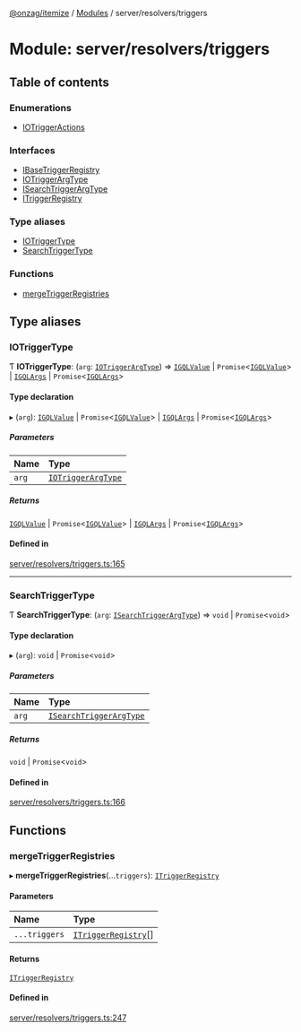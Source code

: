 [@onzag/itemize](../README.md) / [Modules](../modules.md) / server/resolvers/triggers

# Module: server/resolvers/triggers

## Table of contents

### Enumerations

- [IOTriggerActions](../enums/server_resolvers_triggers.IOTriggerActions.md)

### Interfaces

- [IBaseTriggerRegistry](../interfaces/server_resolvers_triggers.IBaseTriggerRegistry.md)
- [IOTriggerArgType](../interfaces/server_resolvers_triggers.IOTriggerArgType.md)
- [ISearchTriggerArgType](../interfaces/server_resolvers_triggers.ISearchTriggerArgType.md)
- [ITriggerRegistry](../interfaces/server_resolvers_triggers.ITriggerRegistry.md)

### Type aliases

- [IOTriggerType](server_resolvers_triggers.md#iotriggertype)
- [SearchTriggerType](server_resolvers_triggers.md#searchtriggertype)

### Functions

- [mergeTriggerRegistries](server_resolvers_triggers.md#mergetriggerregistries)

## Type aliases

### IOTriggerType

Ƭ **IOTriggerType**: (`arg`: [`IOTriggerArgType`](../interfaces/server_resolvers_triggers.IOTriggerArgType.md)) => [`IGQLValue`](../interfaces/gql_querier.IGQLValue.md) \| `Promise`<[`IGQLValue`](../interfaces/gql_querier.IGQLValue.md)\> \| [`IGQLArgs`](../interfaces/gql_querier.IGQLArgs.md) \| `Promise`<[`IGQLArgs`](../interfaces/gql_querier.IGQLArgs.md)\>

#### Type declaration

▸ (`arg`): [`IGQLValue`](../interfaces/gql_querier.IGQLValue.md) \| `Promise`<[`IGQLValue`](../interfaces/gql_querier.IGQLValue.md)\> \| [`IGQLArgs`](../interfaces/gql_querier.IGQLArgs.md) \| `Promise`<[`IGQLArgs`](../interfaces/gql_querier.IGQLArgs.md)\>

##### Parameters

| Name | Type |
| :------ | :------ |
| `arg` | [`IOTriggerArgType`](../interfaces/server_resolvers_triggers.IOTriggerArgType.md) |

##### Returns

[`IGQLValue`](../interfaces/gql_querier.IGQLValue.md) \| `Promise`<[`IGQLValue`](../interfaces/gql_querier.IGQLValue.md)\> \| [`IGQLArgs`](../interfaces/gql_querier.IGQLArgs.md) \| `Promise`<[`IGQLArgs`](../interfaces/gql_querier.IGQLArgs.md)\>

#### Defined in

[server/resolvers/triggers.ts:165](https://github.com/onzag/itemize/blob/f2db74a5/server/resolvers/triggers.ts#L165)

___

### SearchTriggerType

Ƭ **SearchTriggerType**: (`arg`: [`ISearchTriggerArgType`](../interfaces/server_resolvers_triggers.ISearchTriggerArgType.md)) => `void` \| `Promise`<`void`\>

#### Type declaration

▸ (`arg`): `void` \| `Promise`<`void`\>

##### Parameters

| Name | Type |
| :------ | :------ |
| `arg` | [`ISearchTriggerArgType`](../interfaces/server_resolvers_triggers.ISearchTriggerArgType.md) |

##### Returns

`void` \| `Promise`<`void`\>

#### Defined in

[server/resolvers/triggers.ts:166](https://github.com/onzag/itemize/blob/f2db74a5/server/resolvers/triggers.ts#L166)

## Functions

### mergeTriggerRegistries

▸ **mergeTriggerRegistries**(...`triggers`): [`ITriggerRegistry`](../interfaces/server_resolvers_triggers.ITriggerRegistry.md)

#### Parameters

| Name | Type |
| :------ | :------ |
| `...triggers` | [`ITriggerRegistry`](../interfaces/server_resolvers_triggers.ITriggerRegistry.md)[] |

#### Returns

[`ITriggerRegistry`](../interfaces/server_resolvers_triggers.ITriggerRegistry.md)

#### Defined in

[server/resolvers/triggers.ts:247](https://github.com/onzag/itemize/blob/f2db74a5/server/resolvers/triggers.ts#L247)
